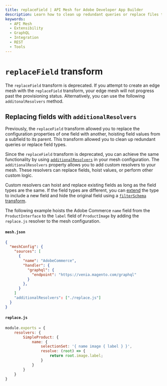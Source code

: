 ```yaml
---
title: replaceField | API Mesh for Adobe Developer App Builder
description: Learn how to clean up redundant queries or replace files types with the replaceField transform.
keywords:
  - API Mesh
  - Extensibility
  - GraphQL
  - Integration
  - REST
  - Tools
---
```


# `replaceField` transform

The `replaceField` transform is deprecated. If you attempt to create an edge mesh with the `replaceField` transform, your edge mesh will not progress past the provisioning status. Alternatively, you can use the following `additonalResolvers` method.

## Replacing fields with `additionalResolvers`

Previously, the `replaceField` transform allowed you to replace the configuration properties of one field with another, hoisting field values from a subfield to its parent. This transform allowed you to clean up redundant queries or replace field types.

Since the `replaceField` transform is deprecated, you can achieve the same functionality by using [`additionalResolvers`](../../advanced/extend/resolvers/index.md) in your mesh configuration. The `additionalResolvers` property allows you to add custom resolvers to your mesh. These resolvers can replace fields, hoist values, or perform other custom logic.

<InlineAlert variant="info" slots="text"/>

Custom resolvers can hoist and replace existing fields as long as the field types are the same. If the field types are different, you can [extend](../../advanced/extend/index.md) the type to include a new field and hide the original field using a [`filterSchema` transform](./filter-schema.md).

The following example hoists the Adobe Commerce `name` field from the `ProductInterface` to the `label` field of `ProductImage` by adding the `replace.js` resolver to the mesh configuration.

<CodeBlock slots="heading, code" repeat="2" languages="json, javascript" />

#### `mesh.json`

```json
{
  "meshConfig": {
    "sources": [
      {
        "name": "AdobeCommerce",
        "handler": {
          "graphql": {
            "endpoint": "https://venia.magento.com/graphql"
          }
        },
      }
    ]
    "additionalResolvers": ["./replace.js"]
  }
}
```

#### `replace.js`

```javascript
module.exports = {
    resolvers: {
        SimpleProduct: {
            name: {
                selectionSet: '{ name image { label } }',
                resolve: (root) => {
                    return root.image.label;
                }
            }
        }
    }
} 
```

<!-- 
## How the transform works

`from` defines your source, the field in the schema you want to replace.

```json
[
  {
    "from": {
      "type": "Query",
      "field": "books"
    }
  }
]
```

In this case, we want to replace the field `books` in the type `Query`, which has the type `BooksApiResponse`.

`to` defines the target, and which field should replace your identified source field.

```json
{
  "to": {
    "type": "BooksApiResponse",
    "field": "books"
  }
}
```

To summarize, with the configuration above, we want the field `books` in type `Query` to be replaced from being of type `BooksApiResponse` to become type `[Book]`.

Finally, since we no longer have any reference to `BooksApiResponse` this becomes a loose type, which means the transform will purge it from the GraphQL schema.

## Transform scopes

We explored how to use the transform to replace field Types.
The transform always replaces the type of source field with the type of the target.

However, the transform also allows you to pass a scope property, which values can be `config` or `hoistValue`.

We could say that the scope property could also take a `type` value, but since it's the minimum requirement to replace the Type, this is considered the default scope and so it wouldn't make sense to pass it when you desire just this behavior.

### `scope:` config

The transform will replace the full field config when you pass `scope: config{:yaml}`.

A field config includes properties of the field such as `description`, `type`, `args`, `resolve`, `subscribe`, `deprecationReason`, `extensions`, `astNode`.

As you can see, this is very comprehensive as it includes things like arguments and the resolve and subscribes functions.

This can be useful when you have custom resolve functions on your target field. So you are happy to replace the source field entirely. However, you should be careful when you fully understand the implications of the behavior for your replaced field.

### `scope: hoistValue`

We have seen how `hoistValue` can be useful in the full example described in the "How to use?" paragraph.

Once again, by default, the transform will replace the Type of the field only.

When passing `scope: hoistValue{:yaml}` in addition to replacing the Type, the transform will wrap the resolve function of the original field (source) with an extra function. This function intercepts the return value of the resolver to ultimately return only the direct child property that has the same name as the target field; hence performing value hoisting.

Taking into account the original schema shared above, originally, `Query.books` would return a value like this:

```json
{
  "books": {
    "books": [
      { "title": "abc", "author": "def" },
      { "title": "ghi", "author": "lmn" }
    ]
  }
}
```

But the wrapping function applied to the original resolver, when passing a `hoistValue` scope, will change the value above to this:

```json
{
  "books": [
    { "title": "abc", "author": "def" },
    { "title": "ghi", "author": "lmn" }
  ]
}
```

## Additional type definitions

The examples shared so far are simple because we wanted to replace fields with other available fields in the original schema.

However, sometimes you might want to replace a field Type with something that is not available in the original schema.
In this case, the transform allows you to pass additional type definitions that will be injected into your schema to use them as target field Types.

Let's have a look at a Mesh config to be applied to the GraphQL schema shared above:

```json
{
  "transforms": [
    {
      "replaceField": {
        "typeDefs": "type NewAuthor {\n  age: String\n}\n",
        "replacements": [
          {
            "from": {
              "type": "Author",
              "field": "age"
            },
            "to": {
              "type": "NewAuthor",
              "field": "age"
            }
          }
        ]
      }
    }
  ]
}
```

The config above will change the type `Author` from this:

```diff
type Author {
  name: String!
- age: Int!
+ age: String
}
```

To this:

```graphql
type Author {
  name: String!
  age: String
}
```

## Config API Reference

-  `typeDefs` (type: `Any`) - Additional type definitions, used to replace field types
-  `replacements` (type: `Array of Object`, required) - Array of rules to replace fields
   -  `from` (type: `Object`, required):
      -  `type` (type: `String`, required)
      -  `field` (type: `String`, required)
   -  `to` (type: `Object`, required):
      -  `type` (type: `String`, required)
      -  `field` (type: `String`, required)
   -  `scope` (type: `String (config | hoistValue)`)
   -  `composer` (type: `Any`)
   -  `name` (type: `String`) -->
